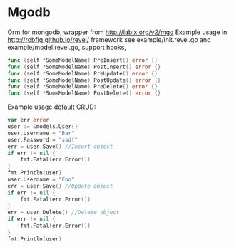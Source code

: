 Mgodb
=====

Orm for mongodb, wrapper from http://labix.org/v2/mgo
Example usage in http://robfig.github.io/revel/ framework see example/init.revel.go and example/model.revel.go, support hooks,
```go
func (self *SomeModelName) PreInsert() error {}
func (self *SomeModelName) PostInsert() error {}
func (self *SomeModelName) PreUpdate() error {}
func (self *SomeModelName) PostUpdate() error {}
func (self *SomeModelName) PreDelete() error {}
func (self *SomeModelName) PostDelete() error {}
```

Example usage default CRUD:
```go
var err error
user := &models.User{}
user.Username = "Bar"
user.Password = "ssdf"
err = user.Save() //Insert object
if err != nil {
    fmt.Fatal(err.Error())
}
fmt.Println(user)
user.Username = "Foo"
err = user.Save() //Update object
if err != nil {
    fmt.Fatal(err.Error())
}
err = user.Delete() //Delete object
if err != nil {
    fmt.Fatal(err.Error())
}
fmt.Println(user)
```
